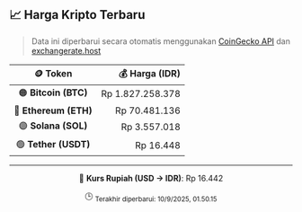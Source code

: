 

<!-- HARGA_KRIPTO -->
## 📈 Harga Kripto Terbaru

> Data ini diperbarui secara otomatis menggunakan [CoinGecko API](https://www.coingecko.com/) dan [exchangerate.host](https://exchangerate.host/)

<div align="center">

| 🪙 Token | 💰 Harga (IDR) |
|:------:|---------------:|
| 🟠 **Bitcoin (BTC)**   | Rp 1.827.258.378 |
| 🔵 **Ethereum (ETH)**  | Rp 70.481.136 |
| 🟣 **Solana (SOL)**    | Rp 3.557.018 |
| 🟢 **Tether (USDT)**   | Rp 16.448 |

---

💱 **Kurs Rupiah (USD → IDR)**: Rp 16.442

🕒 <sub>Terakhir diperbarui: 10/9/2025, 01.50.15</sub>

</div>
<!-- /HARGA_KRIPTO -->